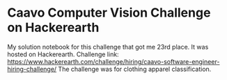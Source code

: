 # Caavo Computer Vision Challenge on Hackerearth
My solution notebook for this challenge that got me 23rd place. It was hosted on Hackerearth.
Challenge link: https://www.hackerearth.com/challenge/hiring/caavo-software-engineer-hiring-challenge/
The challenge was for clothing apparel classification.

